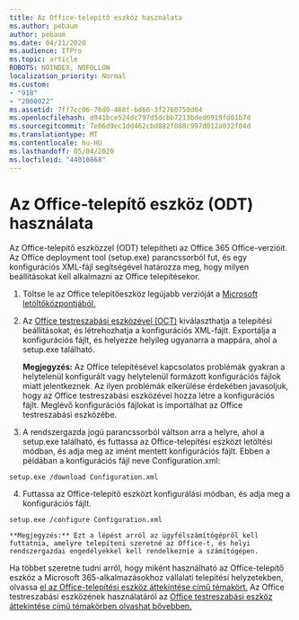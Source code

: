 ```yaml
---
title: Az Office-telepítő eszköz használata
ms.author: pebaum
author: pebaum
ms.date: 04/21/2020
ms.audience: ITPro
ms.topic: article
ROBOTS: NOINDEX, NOFOLLOW
localization_priority: Normal
ms.custom:
- "918"
- "2000022"
ms.assetid: 7ff7cc06-76d0-468f-bd66-3f2760750d04
ms.openlocfilehash: d941bce524dc797d5dcbb7213bded6919fd01b7d
ms.sourcegitcommit: 7e06d9ec1dd462cbd882f088c997d012a032f04d
ms.translationtype: MT
ms.contentlocale: hu-HU
ms.lasthandoff: 05/04/2020
ms.locfileid: "44010868"
---
```

# <a name="using-the-office-deployment-tool-odt"></a>Az Office-telepítő eszköz (ODT) használata

Az Office-telepítő eszközzel (ODT) telepítheti az Office 365 Office-verzióit. Az Office deployment tool (setup.exe) parancssorból fut, és egy konfigurációs XML-fájl segítségével határozza meg, hogy milyen beállításokat kell alkalmazni az Office telepítésekor.
  
1. Töltse le az Office telepítőeszköz legújabb verzióját a [Microsoft letöltőközpontjából.](https://go.microsoft.com/fwlink/p/?LinkID=626065)

2. Az [Office testreszabási eszközével (OCT)](https://config.office.com) kiválaszthatja a telepítési beállításokat, és létrehozhatja a konfigurációs XML-fájlt. Exportálja a konfigurációs fájlt, és helyezze helyileg ugyanarra a mappára, ahol a setup.exe található.

    **Megjegyzés:** Az Office telepítésével kapcsolatos problémák gyakran a helytelenül konfigurált vagy helytelenül formázott konfigurációs fájlok miatt jelentkeznek. Az ilyen problémák elkerülése érdekében javasoljuk, hogy az Office testreszabási eszközével hozza létre a konfigurációs fájlt. Meglévő konfigurációs fájlokat is importálhat az Office testreszabási eszközébe.

3. A rendszergazda jogú parancssorból váltson arra a helyre, ahol a setup.exe található, és futtassa az Office-telepítési eszközt letöltési módban, és adja meg az imént mentett konfigurációs fájlt. Ebben a példában a konfigurációs fájl neve Configuration.xml:
    
  ```
  setup.exe /download Configuration.xml  
  ```

4. Futtassa az Office-telepítő eszközt konfigurálási módban, és adja meg a konfigurációs fájlt.
    
  ```
  setup.exe /configure Configuration.xml
  ```

    **Megjegyzés:** Ezt a lépést arról az ügyfélszámítógépről kell futtatnia, amelyre telepíteni szeretné az Office-t, és helyi rendszergazdai engedélyekkel kell rendelkeznie a számítógépen.

Ha többet szeretne tudni arról, hogy miként használható az Office-telepítő eszköz a Microsoft 365-alkalmazásokhoz vállalati telepítési helyzetekben, olvassa [el az Office-telepítési eszköz áttekintése című témakört.](https://docs.microsoft.com/deployoffice/overview-office-deployment-tool) Az Office testreszabási eszközének használatáról az [Office testreszabási eszköz áttekintése című témakörben olvashat bővebben.](https://docs.microsoft.com/DeployOffice/overview-of-the-office-customization-tool-for-click-to-run)
